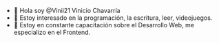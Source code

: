 - 👋 Hola soy @Vinii21 Vinicio Chavarría
- 👀 Estoy interesado en la programación, la escritura, leer, videojuegos.
- 🌱 Estoy en constante capacitación sobre el Desarrollo Web, me especializo en el Frontend.
